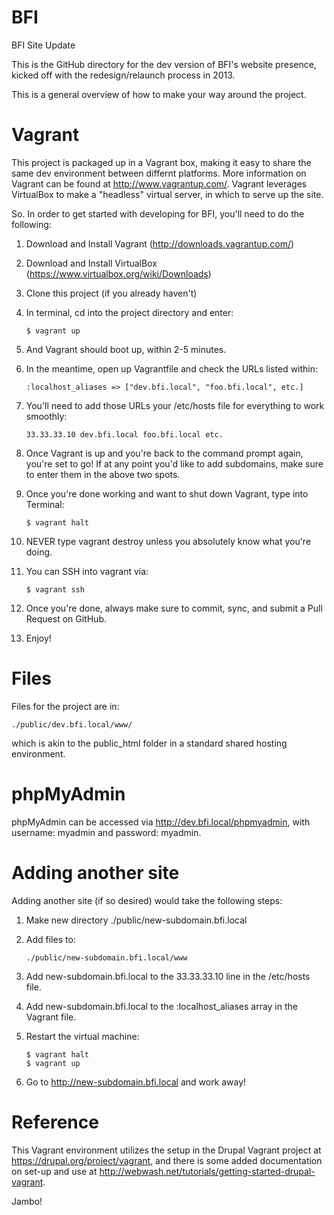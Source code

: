 BFI
===

BFI Site Update

This is the GitHub directory for the dev version of BFI's website presence, kicked off with the redesign/relaunch process in 2013.

This is a general overview of how to make your way around the project.

Vagrant
=======

This project is packaged up in a Vagrant box, making it easy to share the same dev environment between differnt platforms. More information on Vagrant can be found at http://www.vagrantup.com/. Vagrant leverages VirtualBox to make a "headless" virtual server, in which to serve up the site.

So. In order to get started with developing for BFI, you'll need to do the following:

1.	Download and Install Vagrant (http://downloads.vagrantup.com/)
2.	Download and Install VirtualBox (https://www.virtualbox.org/wiki/Downloads)
3.	Clone this project (if you already haven't)
4.	In terminal, cd into the project directory and enter:
	
		$ vagrant up

5.	And Vagrant should boot up, within 2-5 minutes.
6.	In the meantime, open up Vagrantfile and check the URLs listed within:

		:localhost_aliases => ["dev.bfi.local", "foo.bfi.local", etc.]

7.	You'll need to add those URLs your /etc/hosts file for everything to work smoothly:
	
		33.33.33.10 dev.bfi.local foo.bfi.local etc.

8.	Once Vagrant is up and you're back to the command prompt again, you're set to go! If at any point you'd like to add subdomains, make sure to enter them in the above two spots.
9.	Once you're done working and want to shut down Vagrant, type into Terminal:

		$ vagrant halt

10.	NEVER type vagrant destroy unless you absolutely know what you're doing.
11.	You can SSH into vagrant via:

		$ vagrant ssh

12.	Once you're done, always make sure to commit, sync, and submit a Pull Request on GitHub.
13.	Enjoy!

Files
=====

Files for the project are in:

	./public/dev.bfi.local/www/

which is akin to the public_html folder in a standard shared hosting environment.

phpMyAdmin
==========

phpMyAdmin can be accessed via http://dev.bfi.local/phpmyadmin, with username: myadmin and password: myadmin.

Adding another site
===================

Adding another site (if so desired) would take the following steps:

1.	Make new directory ./public/new-subdomain.bfi.local
2.	Add files to:

		./public/new-subdomain.bfi.local/www

3.	Add new-subdomain.bfi.local to the 33.33.33.10 line in the /etc/hosts file.
4.	Add new-subdomain.bfi.local to the :localhost_aliases array in the Vagrant file.
5.	Restart the virtual machine:

		$ vagrant halt
		$ vagrant up

6. Go to http://new-subdomain.bfi.local and work away!

Reference
=========

This Vagrant environment utilizes the setup in the Drupal Vagrant project at https://drupal.org/project/vagrant, and there is some added documentation on set-up and use at http://webwash.net/tutorials/getting-started-drupal-vagrant.

Jambo!

